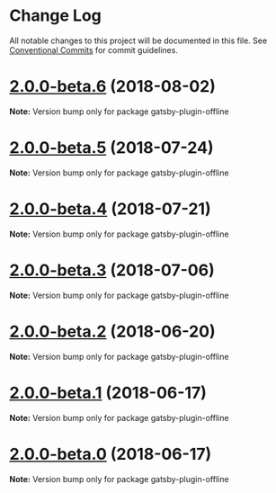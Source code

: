 # Change Log

All notable changes to this project will be documented in this file.
See [Conventional Commits](https://conventionalcommits.org) for commit guidelines.

<a name="2.0.0-beta.6"></a>

# [2.0.0-beta.6](https://github.com/gatsbyjs/gatsby/tree/master/packages/gatsby-plugin-offline/compare/gatsby-plugin-offline@2.0.0-beta.5...gatsby-plugin-offline@2.0.0-beta.6) (2018-08-02)

**Note:** Version bump only for package gatsby-plugin-offline

<a name="2.0.0-beta.5"></a>

# [2.0.0-beta.5](https://github.com/gatsbyjs/gatsby/tree/master/packages/gatsby-plugin-offline/compare/gatsby-plugin-offline@2.0.0-beta.4...gatsby-plugin-offline@2.0.0-beta.5) (2018-07-24)

**Note:** Version bump only for package gatsby-plugin-offline

<a name="2.0.0-beta.4"></a>

# [2.0.0-beta.4](https://github.com/gatsbyjs/gatsby/tree/master/packages/gatsby-plugin-offline/compare/gatsby-plugin-offline@2.0.0-beta.3...gatsby-plugin-offline@2.0.0-beta.4) (2018-07-21)

**Note:** Version bump only for package gatsby-plugin-offline

<a name="2.0.0-beta.3"></a>

# [2.0.0-beta.3](https://github.com/gatsbyjs/gatsby/tree/master/packages/gatsby-plugin-offline/compare/gatsby-plugin-offline@2.0.0-beta.2...gatsby-plugin-offline@2.0.0-beta.3) (2018-07-06)

**Note:** Version bump only for package gatsby-plugin-offline

<a name="2.0.0-beta.2"></a>

# [2.0.0-beta.2](https://github.com/gatsbyjs/gatsby/tree/master/packages/gatsby-plugin-offline/compare/gatsby-plugin-offline@2.0.0-beta.1...gatsby-plugin-offline@2.0.0-beta.2) (2018-06-20)

**Note:** Version bump only for package gatsby-plugin-offline

<a name="2.0.0-beta.1"></a>

# [2.0.0-beta.1](https://github.com/gatsbyjs/gatsby/tree/master/packages/gatsby-plugin-offline/compare/gatsby-plugin-offline@2.0.0-beta.0...gatsby-plugin-offline@2.0.0-beta.1) (2018-06-17)

**Note:** Version bump only for package gatsby-plugin-offline

<a name="2.0.0-beta.0"></a>

# [2.0.0-beta.0](https://github.com/gatsbyjs/gatsby/tree/master/packages/gatsby-plugin-offline/compare/gatsby-plugin-offline@1.0.18...gatsby-plugin-offline@2.0.0-beta.0) (2018-06-17)

**Note:** Version bump only for package gatsby-plugin-offline
